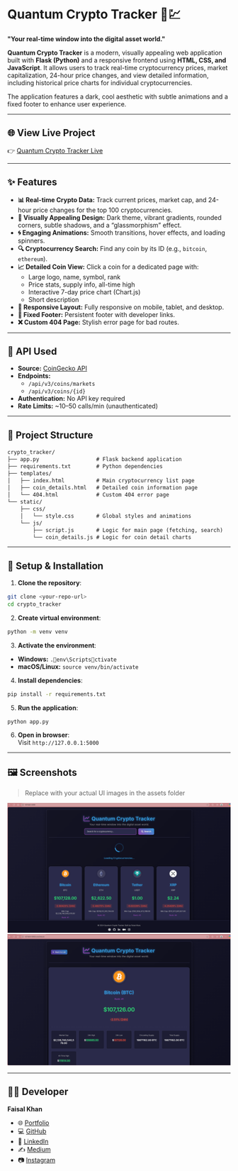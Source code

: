 # Quantum Crypto Tracker 🚀💹

**"Your real-time window into the digital asset world."**

**Quantum Crypto Tracker** is a modern, visually appealing web application built with **Flask (Python)** and a responsive frontend using **HTML, CSS, and JavaScript**. It allows users to track real-time cryptocurrency prices, market capitalization, 24-hour price changes, and view detailed information, including historical price charts for individual cryptocurrencies.

The application features a dark, cool aesthetic with subtle animations and a fixed footer to enhance user experience.

---

## 🌐 View Live Project

👉 [Quantum Crypto Tracker Live](https://quantum-crypto.vercel.app)

---

## ✨ Features

- **📊 Real-time Crypto Data:** Track current prices, market cap, and 24-hour price changes for the top 100 cryptocurrencies.
- **🎨 Visually Appealing Design:** Dark theme, vibrant gradients, rounded corners, subtle shadows, and a “glassmorphism” effect.
- **🌀 Engaging Animations:** Smooth transitions, hover effects, and loading spinners.
- **🔍 Cryptocurrency Search:** Find any coin by its ID (e.g., `bitcoin`, `ethereum`).
- **📈 Detailed Coin View:** Click a coin for a dedicated page with:
  - Large logo, name, symbol, rank
  - Price stats, supply info, all-time high
  - Interactive 7-day price chart (Chart.js)
  - Short description
- **📱 Responsive Layout:** Fully responsive on mobile, tablet, and desktop.
- **📌 Fixed Footer:** Persistent footer with developer links.
- **❌ Custom 404 Page:** Stylish error page for bad routes.

---

## 🧰 API Used

- **Source:** [CoinGecko API](https://www.coingecko.com/en/api)
- **Endpoints:**
  - `/api/v3/coins/markets`
  - `/api/v3/coins/{id}`
- **Authentication:** No API key required
- **Rate Limits:** ~10–50 calls/min (unauthenticated)

---

## 📁 Project Structure

```
crypto_tracker/
├── app.py                  # Flask backend application
├── requirements.txt        # Python dependencies
├── templates/
│   ├── index.html          # Main cryptocurrency list page
│   ├── coin_details.html   # Detailed coin information page
│   └── 404.html            # Custom 404 error page
└── static/
    ├── css/
    │   └── style.css       # Global styles and animations
    └── js/
        ├── script.js       # Logic for main page (fetching, search)
        └── coin_details.js # Logic for coin detail charts
```

---

## 🧪 Setup & Installation

1. **Clone the repository**:

```bash
git clone <your-repo-url>
cd crypto_tracker
```

2. **Create virtual environment**:

```bash
python -m venv venv
```

3. **Activate the environment**:

- **Windows:** `.env\Scriptsctivate`  
- **macOS/Linux:** `source venv/bin/activate`

4. **Install dependencies**:

```bash
pip install -r requirements.txt
```

5. **Run the application**:

```bash
python app.py
```

6. **Open in browser**:  
Visit `http://127.0.0.1:5000`

---

## 🖼️ Screenshots

> Replace with your actual UI images in the assets folder

![Home Page](./assets/screenshot_1.png)
![Coin Detail Page](./assets/screenshot_2.png)

---

## 👨‍💻 Developer

**Faisal Khan**

- 🌐 [Portfolio](https://khanfaisal.netlify.app)
- 💻 [GitHub](https://github.com/khanfaisal79960)
- 🔗 [LinkedIn](https://www.linkedin.com/in/khanfaisal79960)
- ✍️ [Medium](https://medium.com/@khanfaisal79960)
- 📷 [Instagram](https://instagram.com/mr._perfect_1004)
